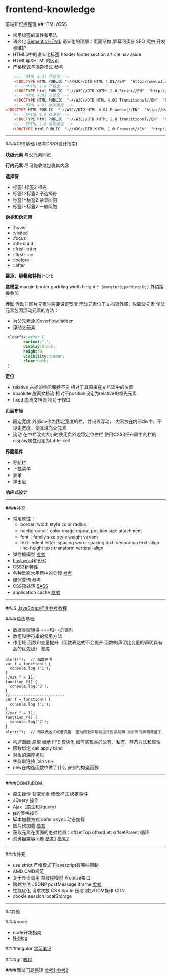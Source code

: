 frontend-knowledge
==================

前端知识点整理
##HTML/CSS

- 常用标签的属性和用法  
- 语义化  [Semantic HTML](http://justineo.github.io/slideshows/semantic-html/)
  语义化的理解：页面结构 屏幕阅读器  SEO 爬虫 开发和维护
- HTML5中的语义化标签  header footer section article nav  aside 
- HTML与XHTML的区别
- 严格模式与混杂模式  [参考](http://blog.csdn.net/binglingnew/article/details/17301433)
```html
    <!-- HTML 4.01 严格型 -->
    <!DOCTYPE HTML PUBLIC "-//W3C//DTD HTML 4.01//EN"  "http://www.w3.org/TR/html4/strict.dtd"> 
    <!-- XHTML 1.0 严格型 -->
    <!DOCTYPE html PUBLIC  "-//W3C//DTD XHTML 1.0 Strict//EN"  "http://www.w3.org/TR/xhtml1/DTD/xhtml1-strict.dtd">
    <!-- HTML 4.01 过渡型 -->
    <!DOCTYPE HTML PUBLIC  "-//W3C//DTD HTML 4.01 Transitional//EN"  "http://www.w3.org/TR/html4/loose.dtd"> 
    <!-- HTML 4.01 框架集型 -->
<!DOCTYPE HTML PUBLIC  "-//W3C//DTD HTML 4.01 Frameset//EN"  "http://www.w3.org/TR/html4/frameset.dtd"> 
    <!-- XHTML 1.0 过渡型 -->
    <!DOCTYPE html PUBLIC  "-//W3C//DTD XHTML 1.0 Transitional//EN"  "http://www.w3.org/TR/xhtml1/DTD/xhtml1-transitional.dtd"> 
    <!-- XHTML 1.0 框架集型 -->
   <!DOCTYPE html PUBLIC  "-//W3C//DTD XHTML 1.0 Frameset//EN"  "http://www.w3.org/TR/xhtml1/DTD/xhtml1-frameset.dtd">
```

---------------------------------------
####CSS基础 (参考CSS3设计指南)

**块级元素**
与父元素同宽

**行内元素**
尽可能收缩包裹其内容

**选择符**
- 标签1 标签2  祖先 
- 标签1>标签2  子选择符
- 标签1+标签2  紧邻同胞
- 标签1~标签2  一般同胞

**伪类和伪元素**
- :hover
- :visited
- :focus
- :nth-child
- ::frist-letter
- ::first-line
- ::before
- ::after

**继承、层叠和特指**
I-C-E

**盒模型**
margin
border
padding
width height
` * {margin:0;padding:0;} `
外边距会叠加

**浮动**
浮动非图片元素时需要设定宽度
浮动元素位于文档流外部，脱离父元素
使父元素包围浮动元素的方法：
- 为父元素添加overflow:hidden
- 浮动父元素
```css 
 clearfix:after {
        content:".";
        display:block;
        height:0;
        visibility:hidden;
        clear:both;
 } 
```

**定位**
- relative 占据的空间保持不变 相对于其原来在文档流中的位置 
- absolute 脱离文档流 相对于position设定为relative的祖先元素
- fixed 脱离文档流 相对于视口

**页面布局**
- 固定宽度
  外部div作为固定宽度的栏，并设置浮动，
  内容放在内部div中。不设定宽度，使其填充父元素
- 流动
  在中栏改变大小时使用负外边距定位右栏
  使用CSS3把布局中的栏的display属性设定为table-cell

**界面组件**
- 导航栏
- 下拉菜单
- 表单
- 弹出层

**响应式设计**

---------------------------------------------------

####补充
- 常用属性：
  - border: width style color radius
  - background：color image repeat position size attachment
  - font：family size style weight variant 
  - text-indent letter-spacing word-spacing text-decoration text-align line-height text-transform vertical-align 
- 弹性框模型  [参考](https://developer.mozilla.org/zh-CN/docs/CSS/Tutorials/Using_CSS_flexible_boxes)
- [haslayout](http://kayosite.com/internet-explorer-haslayout-in-detail.html)和[BFC](http://www.html-js.com/article/1866)  
- CSS3新特性
- 各种垂直水平居中的实现 [参考](http://css-tricks.com/centering-css-complete-guide/)
- 媒体查询 [参考](https://developer.mozilla.org/zh-CN/docs/Web/Guide/CSS/Media_queries)
- CSS预处理 [SASS](http://www.ruanyifeng.com/blog/2012/06/sass.html)  
- application cache [参考](http://www.html5rocks.com/zh/tutorials/appcache/beginner/)

----------------------------------------------------

##JS
[JavaScript标准参考教程](http://javascript.ruanyifeng.com/)

####语法基础 
- 数据类型转换   ===和==的区别
- 数组和字符串的常用方法
- 作用域  函数和变量提升（函数表达式不会提升 函数的声明比变量的声明具有高的优先级） [参考](http://blog.segmentfault.com/nightire/1190000000348228)
```
alert(f);  // 函数声明   
var f = function() {
  console.log ('1');
}
//var f = 11;
function f() {
  console.log('2');
}
//------------------------
var f = function() {
  console.log ('1');
}
//var f = 11;
function f() {
  console.log('2');
} 
alert(f);  // 函数表达式或者变量  因为函数声明被提升到最前面 被后面的声明覆盖了
```
- 构造函数 原型 继承 IIFE 模块化  如何实现类的公有、私有、静态方法和属性
- 函数绑定  call apply bind
- 对象的深度拷贝
- 字符串连接 join vs +
- new在构造函数中做了什么 安全的构造函数

-----------------------------------------------------

####DOM和BOM
- 原生操作 获取元素 修改样式 绑定事件
- JQuery 操作
- Ajax（原生和Jquery）
- js的表格操作
- 脚本加载方式  defer async 动态加载
- 图片预加载 [参考](http://kai-lee.com/779.html)
- 获取元素在页面的绝对位置：offsetTop offsetLeft offsetParent 循环
- 浏览器兼容问题 [参考1](http://www.jb51.net/article/23168.htm) [参考2](http://www.cnblogs.com/wiky/archive/2010/01/09/IE-and-Firefox-Javascript-compatibility.html#t4)

-----------------------------------------------------

####补充
- use strict 严格模式下javascript有哪些限制
- AMD CMD规范
- 关于异步调用 单线程模型 Promise接口
- 跨越方法  JSONP postMessage iframe [参考](http://www.cnblogs.com/rainman/archive/2011/02/20/1959325.html)
- 性能优化 请求次数 CSS Sprite 压缩 减少DOM操作 CDN 
- cookie session localStorage

-------------------------------------------------------

##其他

####node 
- node开发指南
- [N-blog](https://github.com/nswbmw/N-blog)

####angular
[学习笔记](http://www.zouyesheng.com/angular.html)

####git 
[教程](http://www.liaoxuefeng.com/wiki/0013739516305929606dd18361248578c67b8067c8c017b000)

####面试问题整理
[参考1](https://github.com/kokdemo/Front-end-Developer-QandA/tree/master/Front-end-Developer-Questions/Questions-and-Answers)
[参考2](http://caibaojian.com/front-end-developer-interview-questions.html)
